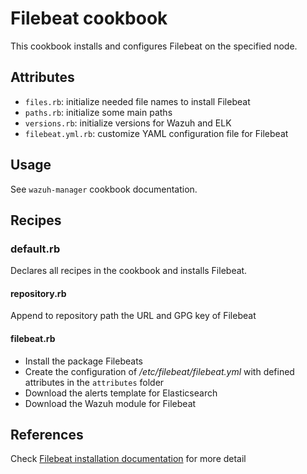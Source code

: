 # Filebeat cookbook

This cookbook installs and configures Filebeat on the specified node.

## Attributes

* `files.rb`: initialize needed file names to install Filebeat
* `paths.rb`: initialize some main paths
* `versions.rb`: initialize versions for Wazuh and ELK
* `filebeat.yml.rb`: customize YAML configuration file for Filebeat

## Usage

See `wazuh-manager` cookbook documentation.

## Recipes

### default.rb

Declares all recipes in the cookbook and installs Filebeat.

#### repository.rb

Append to repository path the URL and GPG key of Filebeat

#### filebeat.rb

* Install the package Filebeats
* Create the configuration of */etc/filebeat/filebeat.yml* with defined attributes in the ```attributes``` folder
* Download the alerts template for Elasticsearch
* Download the Wazuh module for Filebeat

## References

Check [Filebeat installation documentation](https://documentation.wazuh.com/current/learning-wazuh/build-lab/install-wazuh-manager.html#install-filebeat) for more detail